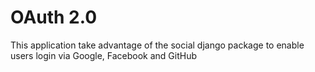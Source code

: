# OAuth 2.0
This application take advantage of the social django package to enable users login via
Google, Facebook and GitHub
